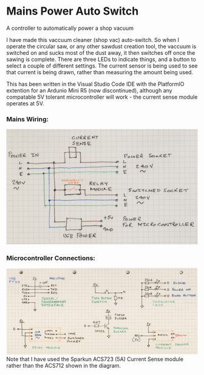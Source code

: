 # Mains Power Auto Switch
A controller to automatically power a shop vacuum  

I have made this vaccuum cleaner (shop vac) auto-switch. So when I operate the circular saw, or any other sawdust creation tool, the vaccuum is switched on and sucks most of the dust away, it then switches off once the sawing is complete. There are three LEDs to indicate things, and a button to select a couple of different settings. The current sensor is being used to see that current is being drawn, rather than measuring the amount being used.

This has been written in the Visual Studio Code IDE with the PlatformIO extention for an Ardunio Mini R5 (now discontinued), although any compatable 5V tolerant microcontroller will work - the current sense module operates at 5V.

### Mains Wiring:
<img src="https://github.com/kazzle101/MainsPowerAutoSwitch/blob/main/mains%20power%20connections.png?raw=true" width="700" alt="Mains Wiring">

### Microcontroller Connections:
<img src="https://github.com/kazzle101/MainsPowerAutoSwitch/blob/main/microcontroller%20connections.png?raw=true" width="700" alt="Microcontroller connections">
Note that I have used the Sparkun ACS723 (5A) Current Sense module  rather than the ACS712 shown in the diagram.
